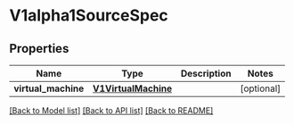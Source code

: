 # V1alpha1SourceSpec

## Properties
Name | Type | Description | Notes
------------ | ------------- | ------------- | -------------
**virtual_machine** | [**V1VirtualMachine**](V1VirtualMachine.md) |  | [optional] 

[[Back to Model list]](../README.md#documentation-for-models) [[Back to API list]](../README.md#documentation-for-api-endpoints) [[Back to README]](../README.md)


